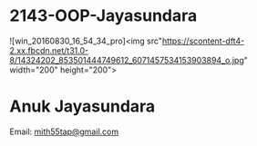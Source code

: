 # 2143-OOP-Jayasundara
![win_20160830_16_54_34_pro]<img src"https://scontent-dft4-2.xx.fbcdn.net/t31.0-8/14324202_853501444749612_6071457534153903894_o.jpg" width="200" height="200">

# Anuk Jayasundara
Email: mith55tap@gmail.com
